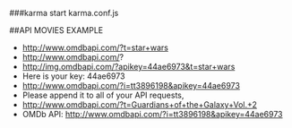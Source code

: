 ###karma start karma.conf.js
 
##API MOVIES EXAMPLE
* http://www.omdbapi.com/?t=star+wars
* http://www.omdbapi.com/?
* http://img.omdbapi.com/?apikey=44ae6973&t=star+wars
* Here is your key: 44ae6973
* http://www.omdbapi.com/?i=tt3896198&apikey=44ae6973
* Please append it to all of your API requests,
* http://www.omdbapi.com/?t=Guardians+of+the+Galaxy+Vol.+2
* OMDb API: http://www.omdbapi.com/?i=tt3896198&apikey=44ae6973